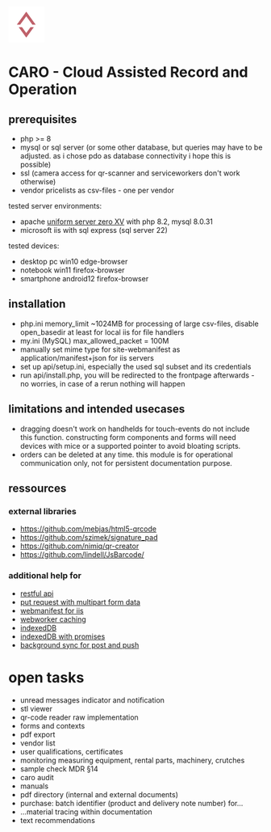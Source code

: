 ![CARO logo](media/favicon/windows11/SmallTile.scale-100.png)
# CARO - Cloud Assisted Record and Operation

## prerequisites
* php >= 8
* mysql or sql server (or some other database, but queries may have to be adjusted. as i chose pdo as database connectivity i hope this is possible)
* ssl (camera access for qr-scanner and serviceworkers don't work otherwise)
* vendor pricelists as csv-files - one per vendor

tested server environments:
* apache [uniform server zero XV](https://uniformserver.com) with php 8.2, mysql 8.0.31
* microsoft iis with sql express (sql server 22)

tested devices:
* desktop pc win10 edge-browser
* notebook win11 firefox-browser
* smartphone android12 firefox-browser

## installation
* php.ini memory_limit ~1024MB for processing of large csv-files, disable open_basedir at least for local iis for file handlers
* my.ini (MySQL) max_allowed_packet = 100M
* manually set mime type for site-webmanifest as application/manifest+json for iis servers
* set up api/setup.ini, especially the used sql subset and its credentials
* run api/install.php, you will be redirected to the frontpage afterwards - no worries, in case of a rerun nothing will happen

## limitations and intended usecases
* dragging doesn't work on handhelds for touch-events do not include this function. constructing form components and forms will need devices with mice or a supported pointer to avoid bloating scripts.
* orders can be deleted at any time. this module is for operational communication only, not for persistent documentation purpose.

## ressources
### external libraries
* https://github.com/mebjas/html5-qrcode
* https://github.com/szimek/signature_pad
* https://github.com/nimiq/qr-creator
* https://github.com/lindell/JsBarcode/

### additional help for
* [restful api](https://www.9lessons.info/2012/05/create-restful-services-api-in-php.html)
* [put request with multipart form data](https://stackoverflow.com/a/18678678)
* [webmanifest for iis](https://stackoverflow.com/questions/49566446/how-can-i-have-iis-properly-serve-webmanifest-files-on-my-web-site)
* [webworker caching](https://developer.chrome.com/docs/workbox/caching-strategies-overview)
* [indexedDB](https://github.com/jakearchibald/idb)
* [indexedDB with promises](https://github.com/jakearchibald/idb-keyval)
* [background sync for post and push](https://www.twilio.com/blog/send-messages-when-youre-back-online-with-service-workers-and-background-sync-html)

# open tasks
* unread messages indicator and notification
* stl viewer
* qr-code reader raw implementation
* forms and contexts
* pdf export
* vendor list
* user qualifications, certificates
* monitoring measuring equipment, rental parts, machinery, crutches
* sample check MDR §14
* caro audit
* manuals
* pdf directory (internal and external documents)
* purchase: batch identifier (product and delivery note number) for...
* ...material tracing within documentation
* text recommendations

